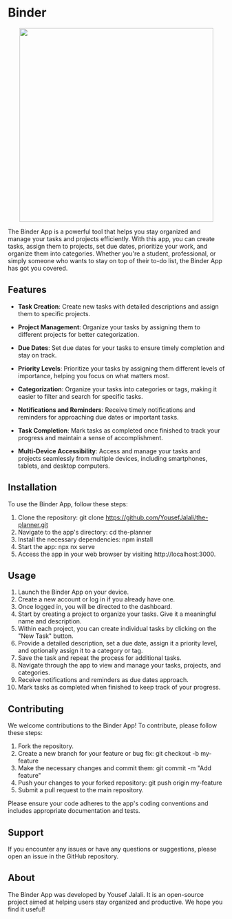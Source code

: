 # Binder

<p style="text-align: center;"><img src="https://jalaliyousef.com/_next/image?url=%2Fbinder.png&w=3840&q=75" width="450"></p>

The Binder App is a powerful tool that helps you stay organized and manage your tasks and projects efficiently. With this app, you can create tasks, assign them to projects, set due dates, prioritize your work, and organize them into categories. Whether you're a student, professional, or simply someone who wants to stay on top of their to-do list, the Binder App has got you covered.

## Features

- **Task Creation**: Create new tasks with detailed descriptions and assign them to specific projects.
- **Project Management**: Organize your tasks by assigning them to different projects for better categorization.

- **Due Dates**: Set due dates for your tasks to ensure timely completion and stay on track.
- **Priority Levels**: Prioritize your tasks by assigning them different levels of importance, helping you focus on what matters most.
- **Categorization**: Organize your tasks into categories or tags, making it easier to filter and search for specific tasks.
- **Notifications and Reminders**: Receive timely notifications and reminders for approaching due dates or important tasks.
- **Task Completion**: Mark tasks as completed once finished to track your progress and maintain a sense of accomplishment.
- **Multi-Device Accessibility**: Access and manage your tasks and projects seamlessly from multiple devices, including smartphones, tablets, and desktop computers.

## Installation

To use the Binder App, follow these steps:

1. Clone the repository: git clone https://github.com/YousefJalali/the-planner.git
2. Navigate to the app's directory: cd the-planner
3. Install the necessary dependencies: npm install
4. Start the app: npx nx serve
5. Access the app in your web browser by visiting http://localhost:3000.

## Usage

1. Launch the Binder App on your device.
2. Create a new account or log in if you already have one.
3. Once logged in, you will be directed to the dashboard.
4. Start by creating a project to organize your tasks. Give it a meaningful name and description.
5. Within each project, you can create individual tasks by clicking on the "New Task" button.
6. Provide a detailed description, set a due date, assign it a priority level, and optionally assign it to a category or tag.
7. Save the task and repeat the process for additional tasks.
8. Navigate through the app to view and manage your tasks, projects, and categories.
9. Receive notifications and reminders as due dates approach.
10. Mark tasks as completed when finished to keep track of your progress.

## Contributing

We welcome contributions to the Binder App! To contribute, please follow these steps:

1. Fork the repository.
2. Create a new branch for your feature or bug fix: git checkout -b my-feature
3. Make the necessary changes and commit them: git commit -m "Add feature"
4. Push your changes to your forked repository: git push origin my-feature
5. Submit a pull request to the main repository.

Please ensure your code adheres to the app's coding conventions and includes appropriate documentation and tests.

## Support

If you encounter any issues or have any questions or suggestions, please open an issue in the GitHub repository.

## About

The Binder App was developed by Yousef Jalali. It is an open-source project aimed at helping users stay organized and productive. We hope you find it useful!
